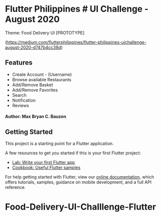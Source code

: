 # Flutter Philippines # UI Challenge - August 2020

Theme: Food Delivery UI [PROTOTYPE]

(https://medium.com/flutterphilippines/flutter-philippines-uichallenge-august-2020-d747b4cc38d)

## Features
- Create Account - (Username)
- Browse available Restaurants
- Add/Remove Basket
- Add/Remove Favorites
- Search
- Notification  
- Reviews

#### Author: Max Bryan C. Bauzon

## Getting Started

This project is a starting point for a Flutter application.

A few resources to get you started if this is your first Flutter project:

- [Lab: Write your first Flutter app](https://flutter.dev/docs/get-started/codelab)
- [Cookbook: Useful Flutter samples](https://flutter.dev/docs/cookbook)

For help getting started with Flutter, view our
[online documentation](https://flutter.dev/docs), which offers tutorials,
samples, guidance on mobile development, and a full API reference.
# Food-Delivery-UI-Challlenge-Flutter
